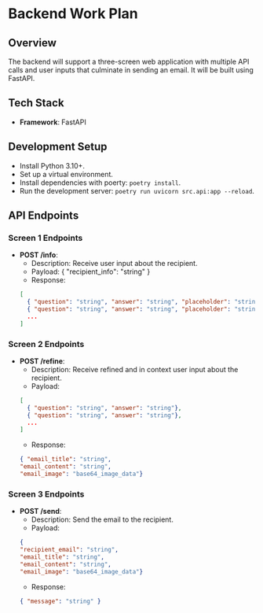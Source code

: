 # Backend Work Plan

## Overview
The backend will support a three-screen web application with multiple API calls and user inputs that culminate in sending an email. It will be built using FastAPI.

## Tech Stack
- **Framework**: FastAPI

## Development Setup
- Install Python 3.10+.
- Set up a virtual environment.
- Install dependencies with poerty: `poetry install`.
- Run the development server: `poetry run uvicorn src.api:app --reload`.

## API Endpoints

### Screen 1 Endpoints
- **POST /info**:
  - Description: Receive user input about the recipient.
  - Payload: { "recipient_info": "string" }
  - Response: 
  ```json
  [
    { "question": "string", "answer": "string", "placeholder": "string" },
    { "question": "string", "answer": "string", "placeholder": "string" },
    ...
  ]
  ```

### Screen 2 Endpoints
- **POST /refine**:
    - Description: Receive refined and in context user input about the recipient.
    - Payload: 
    ```json
    [ 
      { "question": "string", "answer": "string"},
      { "question": "string", "answer": "string"},
      ...
    ]
    ```
    - Response: 
    ```json
    { "email_title": "string", 
    "email_content": "string",
    "email_image": "base64_image_data"}
    ```

### Screen 3 Endpoints
- **POST /send**:
    - Description: Send the email to the recipient.
    - Payload: 
    ```json
    {
    "recipient_email": "string", 
    "email_title": "string", 
    "email_content": "string",
    "email_image": "base64_image_data"}
    ```
    - Response: 
    ```json
    { "message": "string" }
    ```
